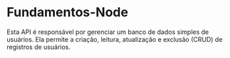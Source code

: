 # Fundamentos-Node
Esta API é responsável por gerenciar um banco de dados simples de usuários. Ela permite a criação, leitura, atualização e exclusão (CRUD) de registros de usuários.
